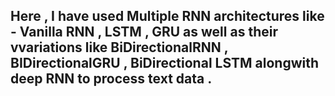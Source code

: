 ## Here , I have used Multiple RNN architectures like - Vanilla RNN , LSTM , GRU as well as their vvariations like BiDirectionalRNN , BIDirectionalGRU , BiDirectional LSTM alongwith deep RNN to process text data .
